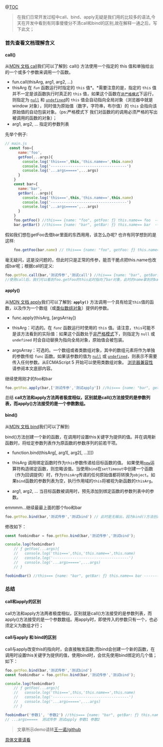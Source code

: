 
@[TOC](javascript中call、bind、apply你知多少？)

> 在我们日常开发过程中call、bind、apply无疑是我们用的比较多的语法,今天在开发中看到有同事傻傻分不清call和bind的区别,故在解释一通之后，写下此文；

### 首先查看文档理解含义
#### call()
从[MDN 文档 call](https://developer.mozilla.org/zh-CN/docs/Web/JavaScript/Reference/Global_Objects/Function/call)我们可以了解到:
call() 方法使用一个指定的 this 值和单独给出的一个或多个参数来调用一个函数。
* fun.call(thisArg, arg1, arg2, ...)
* thisArg 在 *`fun`* 函数运行时指定的 `this` 值*。*需要注意的是，指定的 `this` 值并不一定是该函数执行时真正的 `this` 值，如果这个函数在[`非严格模式`](https://developer.mozilla.org/zh-CN/docs/Web/JavaScript/Reference/Strict_mode "如果你想改变你的代码，让其工作在具有限制性JavaScript环境中，请参阅转换成严格模式。")下运行，则指定为 [`null`](https://developer.mozilla.org/zh-CN/docs/Web/JavaScript/Reference/Global_Objects/null "值 null 特指对象的值未设置。它是 JavaScript 基本类型 之一。") 和 [`undefined`](https://developer.mozilla.org/zh-CN/docs/Web/JavaScript/Reference/Global_Objects/undefined "undefined是全局对象的一个属性。也就是说，它是全局作用域的一个变量。undefined的最初值就是原始数据类型undefined。")的 `this` 值会自动指向全局对象（浏览器中就是 window 对象），同时值为原始值（数字，字符串，布尔值）的 `this` 会指向该原始值的自动包装对象。（ps:严格模式下 我们对函数的的调用必须严格的写出被调用的函数的对象）；
* arg1, arg2, ... 指定的参数列表

先举个例子:
```javascript
// main.js
  const foo={
      name:'foo',
      getFoo(...args){
        console.log('this===',this,'this.name==',this.name)
        console.log('-----------------------------------')
        console.log('...args=====',...args)
      }
    }
    const bar={
      name:'bar',
      getBar(...args){
        console.log('this===',this,'this.name==',this.name)
        console.log('-----------------------------------')
        console.log('...args=====',...args)
      }
    }
    foo.getFoo() //this=== {name: "foo", getFoo: ƒ} this.name== foo  ----------------------------------- ...args=====
    bar.getBar() //this=== {name: "bar", getBar: ƒ} this.name== bar  ----------------------------------- ...args=====

```
假如我们想在getFoo去借bar里面的东西用用，该怎么办呢?
也许有同学想到的是这样:
```javascript
    foo.getFoo(bar.name) // this=== {name: "foo", getFoo: ƒ} this.name== foo -----------------------------------  ...args===== bar

```
毫无疑问，这是没问题的，但此时只是正常的传参，能否干脆点把this.name也改成bar呢；根据call的定义:
```javascript
foo.getFoo.call(bar,'测试传参','测试call') //his=== {name: "bar", getBar: ƒ} this.name== bar ----------------------------------- ...args===== 测试传参 测试call
//使用call后，我们可以看到foo.getFoo的this此时指向了bar对象，此时的name拿到的bar的对象的name；
```
#### apply()
从[MDN 文档 apply](https://developer.mozilla.org/zh-CN/docs/Web/JavaScript/Reference/Global_Objects/Function/apply)我们可以了解到:
**`apply()`** 方法调用一个具有给定`this`值的函数，以及作为一个数组（或[类似数组对象](https://developer.mozilla.org/zh-CN/docs/Web/JavaScript/Guide/Indexed_collections#Working_with_array-like_objects)）提供的参数。

* func.apply(thisArg, [argsArray])
* thisArg：可选的。在 *`func`* 函数运行时使用的 `this` 值。请注意，`this`可能不是该方法看到的实际值：如果这个函数处于[非严格模式](https://developer.mozilla.org/zh-CN/docs/Web/JavaScript/Reference/Strict_mode "如果你想改变你的代码，让其工作在具有限制性JavaScript环境中，请参阅转换成严格模式。")下，则指定为 `null` 或 `undefined` 时会自动替换为指向全局对象，原始值会被包装。

* argsArray：可选的。一个数组或者类数组对象，其中的数组元素将作为单独的参数传给 `func` 函数。如果该参数的值为 [`null`](https://developer.mozilla.org/zh-CN/docs/Web/JavaScript/Reference/Global_Objects/null "值 null 特指对象的值未设置。它是 JavaScript 基本类型 之一。") 或  [`undefined`](https://developer.mozilla.org/zh-CN/docs/Web/JavaScript/Reference/Global_Objects/undefined "undefined是全局对象的一个属性。也就是说，它是全局作用域的一个变量。undefined的最初值就是原始数据类型undefined。")，则表示不需要传入任何参数。从ECMAScript 5 开始可以使用类数组对象。 [浏览器兼容性](https://developer.mozilla.org/zh-CN/docs/Web/JavaScript/Reference/Global_Objects/Function/apply#Browser_compatibility) 请参阅本文底部内容。

继续使用刚才的foo和bar
```javascript
foo.getFoo.apply(bar,['测试传参','测试apply']) //his=== {name: "bar", getBar: ƒ} this.name== bar ----------------------------------- ...args===== 测试传参 测试apply

```

总结 **call方法和apply方法两者极度相似，区别就是call()方法接受的是参数列表，而apply()方法接受的是一个参数数组。**

#### bind()
从[MDN 文档 bind](https://developer.mozilla.org/zh-CN/docs/Web/JavaScript/Reference/Global_Objects/Function/bind)我们可以了解到:

bind()方法创建一个新的函数，在调用时设置this关键字为提供的值。并在调用新函数时，将给定参数列表作为原函数的参数序列的前若干项。
* function.bind(thisArg[, arg1[, arg2[, ...]]])
* thisArg 调用绑定函数时作为`this`参数传递给目标函数的值。 如果使用[`new`](https://developer.mozilla.org/zh-CN/docs/Web/JavaScript/Reference/Operators/new "new 运算符创建一个用户定义的对象类型的实例或具有构造函数的内置对象的实例。")运算符构造绑定函数，则忽略该值。当使用`bind`在`setTimeout`中创建一个函数（作为回调提供）时，作为`thisArg`传递的任何原始值都将转换为`object`。如果`bind`函数的参数列表为空，执行作用域的`this`将被视为新函数的`thisArg`。

* arg1, arg2, ... 当目标函数被调用时，预先添加到绑定函数的参数列表中的参数。

emmmm...继续最最上面的那个foo和bar

```javascript
foo.getFoo.bind(bar,'测试传参','测试bind') // 此时是无输出，因为bind()方法创建一个新的函数，当前函数并没有执行


```
修改如下：
```javascript
const foobindbar = foo.getFoo.bind(bar,'测试传参','测试bind');

console.log(foobindbar)
    // ƒ getFoo(...args){
    //   console.log('this===',this,'this.name==',this.name)
    //   console.log('-----------------------------------')
    //   console.log('...args=====',...args)
    // }

foobindbar() //this=== {name: "bar", getBar: ƒ} this.name== bar ----------------------------------- ...args===== 测试传参 测试apply


```
### 总结
#### call和apply的区别
call方法和apply方法两者极度相似，区别就是call()方法接受的是参数列表，而apply()方法接受的是一个参数数组。用apply时，即使传入的参数只有一个，也必须定义为数组才行；

#### call与apply 和 bind的区别

call与apply改变this的指向时，会直接触发函数;而bind会创建一个新的函数，在调用时设置this关键字为提供的值，使用bind时，会优先使用bind绑定的几个值；
如下：
```javascript
foo.getFoo.bind(bar,'测试传参','测试bind')
const foobindbar = foo.getFoo.bind(bar,'测试传参','测试bind');

console.log(foobindbar)
    // ƒ getFoo(...args){
    //   console.log('this===',this,'this.name==',this.name)
    //   console.log('-----------------------------------')
    //   console.log('...args=====',...args)
    // }

foobindbar('参数1', '参数2') //this=== {name: "bar", getBar: ƒ} this.name== bar ----------------------------------- ...args=====  测试传参 测试apply 参数1 参数2
// ...args=====  测试传参 测试apply 参数1 参数2

```

> 文章所示demo请转[王一诺/github](https://github.com/wLove-c/JavaScript-demo/tree/master/call-bind-apply)

[具体文章请看](https://juejin.im/post/5d0c7333f265da1b8e70a762)
